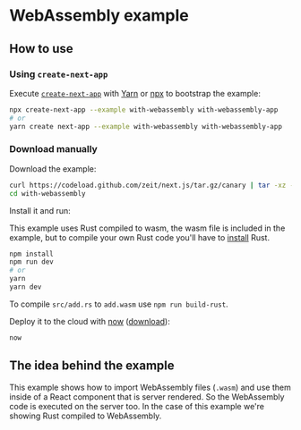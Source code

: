 # WebAssembly example

## How to use

### Using `create-next-app`

Execute [`create-next-app`](https://github.com/zeit/next.js/tree/canary/packages/create-next-app) with [Yarn](https://yarnpkg.com/lang/en/docs/cli/create/) or [npx](https://github.com/zkat/npx#readme) to bootstrap the example:

```bash
npx create-next-app --example with-webassembly with-webassembly-app
# or
yarn create next-app --example with-webassembly with-webassembly-app
```

### Download manually

Download the example:

```bash
curl https://codeload.github.com/zeit/next.js/tar.gz/canary | tar -xz --strip=2 next.js-canary/examples/with-webassembly
cd with-webassembly
```

Install it and run:

This example uses Rust compiled to wasm, the wasm file is included in the example, but to compile your own Rust code you'll have to [install](https://www.rust-lang.org/learn/get-started) Rust.

```bash
npm install
npm run dev
# or
yarn
yarn dev
```

To compile `src/add.rs` to `add.wasm` use `npm run build-rust`.

Deploy it to the cloud with [now](https://zeit.co/now) ([download](https://zeit.co/download)):

```bash
now
```

## The idea behind the example

This example shows how to import WebAssembly files (`.wasm`) and use them inside of a React component that is server rendered. So the WebAssembly code is executed on the server too. In the case of this example we're showing Rust compiled to WebAssembly.
